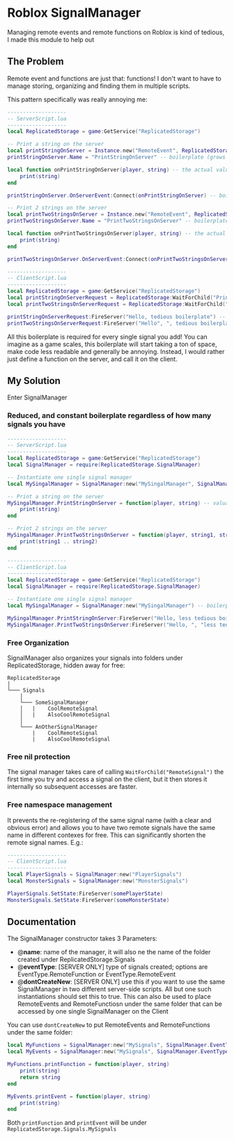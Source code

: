 # Roblox SignalManager
Managing remote events and remote functions on Roblox is kind of tedious, I made this module to help out

## The Problem
Remote event and functions are just that: functions! I don't want to have to manage storing, organizing and finding them in multiple scripts.

This pattern specifically was really annoying me:

```lua
-------------------
-- ServerScript.lua
-------------------
local ReplicatedStorage = game:GetService("ReplicatedStorage")

-- Print a string on the server
local printStringOnServer = Instance.new("RemoteEvent", ReplicatedStorage) -- boilerplate (grows with # of signals)
printStringOnServer.Name = "PrintStringOnServer" -- boilerplate (grows with # of signals)

local function onPrintStringOnServer(player, string) -- the actual valuable code
    print(string)
end

printStringOnServer.OnServerEvent:Connect(onPrintStringOnServer) -- boilerplate (grows with # of signals)

-- Print 2 strings on the server
local printTwoStringsOnServer = Instance.new("RemoteEvent", ReplicatedStorage) -- boilerplate (grows with # of signals)
printTwoStringsOnServer.Name = "PrintTwoStringsOnServer" -- boilerplate (grows with # of signals)

local function onPrintTwoStringsOnServer(player, string) -- the actual valuable code
    print(string)
end

printTwoStringsOnServer.OnServerEvent:Connect(onPrintTwoStringsOnServer) -- boilerplate (grows with # of signals)

-------------------
-- ClientScript.lua
-------------------
local ReplicatedStorage = game:GetService("ReplicatedStorage")
local printStringOnServerRequest = ReplicatedStorage:WaitForChild("PrintStringOnServer") -- boilerplate (grows with # of signals)
local printTwoStringsOnServerRequest = ReplicatedStorage:WaitForChild("PrintStringOnServer") -- boilerplate (grows with # of signals)

printStringOnServerRequest:FireServer("Hello, tedious boilerplate") -- the actual valuable code
printTwoStringsOnServerRequest:FireServer("Hello", ", tedious boilerplate") -- the actual valuable code
```

All this boilerplate is required for every single signal you add! You can imagine as a game scales, this boilerplate will start taking a ton of space, make code less readable and generally be annoying. Instead, I would rather just define a function on the server, and call it on the client.

## My Solution
Enter SignalManager

### Reduced, and constant boilerplate regardless of how many signals you have
```lua
-------------------
-- ServerScript.lua
-------------------
local ReplicatedStorage = game:GetService("ReplicatedStorage")
local SignalManager = require(ReplicatedStorage.SignalManager)

-- Instantiate one single signal manager
local MySingalManager = SignalManager:new("MySingalManager", SignalManager.EventType.RemoteEvent) -- boilerplate (does not grow with # of signals)

-- Print a string on the server
MySingalManager.PrintStringOnServer = function(player, string) -- valuable code
    print(string)
end

-- Print 2 strings on the server
MySingalManager.PrintTwoStringsOnServer = function(player, string1, string1) -- valuable code
    print(string1 .. string2)
end

-------------------
-- ClientScript.lua
-------------------
local ReplicatedStorage = game:GetService("ReplicatedStorage")
local SignalManager = require(ReplicatedStorage.SignalManager)

-- Instantiate one single signal manager
local MySingalManager = SignalManager:new("MySingalManager") -- boilerplate (does not grow with # of signals)

MySingalManager.PrintStringOnServer:FireServer("Hello, less tedious boilerplate") -- valuable code
MySingalManager.PrintTwoStringsOnServer:FireServer("Hello, ", "less tedious boilerplate") -- valuable code
```

### Free Organization

SignalManager also organizes your signals into folders under ReplicatedStorage, hidden away for free:

```
ReplicatedStorage
│
└─── Signals
    │
    └─── SomeSignalManager
    │   |    CoolRemoteSignal
    │   |    AlsoCoolRemoteSignal
    │   
    └─── AnOtherSignalManager
        |    CoolRemoteSignal
        |    AlsoCoolRemoteSignal
```

### Free nil protection
The signal manager takes care of calling `WaitForChild("RemoteSignal")` the first time you try and access a signal on the client, but it then stores it internally so subsequent accesses are faster.

### Free namespace management
It prevents the re-registering of the same signal name (with a clear and obvious error) and allows you to have two remote signals have the same name in different contexes for free. This can significantly shorten the remote signal names. E.g.:
```lua
-------------------
-- ClientScript.lua
-------------------
local PlayerSignals = SignalManager:new("PlayerSignals")
local MonsterSignals = SignalManager:new("MonsterSignals")

PlayerSignals.SetState:FireServer(somePlayerState)
MonsterSignals.SetState:FireServer(someMonsterState)
```

## Documentation
The SignalManager constructor takes 3 Parameters:
- @**name**: 			name of the manager, it will also ne the name of the folder created under ReplicatedStorage.Signals
- @**eventType**: 	    \[SERVER ONLY\] type of signals created; options are EventType.RemoteFunction or EventType.RemoteEvent
- @**dontCreateNew**:   \[SERVER ONLY\] use this if you want to use the same SignalManager in two different server-side scripts.
						All but one such instantiations should set this to true. This can also be used to place RemoteEvents
						and RemoteFunctiosn under the same folder that can be accessed by one single SignalManager on the Client

You can use `dontCreateNew` to put RemoteEvents and RemoteFunctions under the same folder:
```lua
local MyFunctions = SignalManager:new("MySignals", SignalManager.EventType.RemoteFunction)
local MyEvents = SignalManager:new("MySignals", SignalManager.EventType.RemoteEvent, true) -- dontCreateNew used here

MyFunctions.printFunction = function(player, string)
    print(string)
    return string
end

MyEvents.printEvent = function(player, string)
    print(string)
end
```

Both `printFunction` and `printEvent` will be under `ReplicatedStorage.Signals.MySignals`
